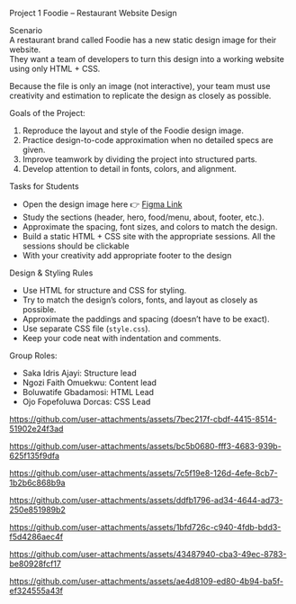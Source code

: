 Project 1
Foodie – Restaurant Website Design

Scenario  
A restaurant brand called Foodie has a new static design image for their website.  
They want a team of developers to turn this design into a working website using only HTML + CSS.  

Because the file is only an image (not interactive), your team must use creativity and estimation to replicate the design as closely as possible.  

Goals of the Project:
1. Reproduce the layout and style of the Foodie design image.  
2. Practice design-to-code approximation when no detailed specs are given.  
3. Improve teamwork by dividing the project into structured parts.  
4. Develop attention to detail in fonts, colors, and alignment.  

Tasks for Students  
- Open the design image here 👉 [Figma Link](https://www.figma.com/design/gy3gjJwI0IZwQB6SZqrWTN/Foodie?node-id=0-1&t=7HgXSe0GPHWqrbDV-1)  
- Study the sections (header, hero, food/menu, about, footer, etc.).  
- Approximate the spacing, font sizes, and colors to match the design.  
- Build a static HTML + CSS site with the appropriate sessions. All the sessions should be clickable
- With your creativity add appropriate footer to the design

 Design & Styling Rules  
- Use HTML for structure and CSS for styling.  
- Try to match the design’s colors, fonts, and layout as closely as possible.  
- Approximate the paddings and spacing (doesn’t have to be exact).  
- Use separate CSS file (`style.css`).  
- Keep your code neat with indentation and comments.  


Group Roles:
- Saka Idris Ajayi: Structure lead
- Ngozi Faith Omuekwu: Content lead
- Boluwatife Gbadamosi: HTML Lead
- Ojo Fopefoluwa Dorcas: CSS Lead



<!-- Header -->

https://github.com/user-attachments/assets/7bec217f-cbdf-4415-8514-51902e24f3ad

<!-- Main Body -->

https://github.com/user-attachments/assets/bc5b0680-fff3-4683-939b-625f135f9dfa

<!-- Middle Body -->

https://github.com/user-attachments/assets/7c5f19e8-126d-4efe-8cb7-1b2b6c868b9a

https://github.com/user-attachments/assets/ddfb1796-ad34-4644-ad73-250e851989b2

https://github.com/user-attachments/assets/1bfd726c-c940-4fdb-bdd3-f5d4286aec4f

<!-- Contact  -->
https://github.com/user-attachments/assets/43487940-cba3-49ec-8783-be80928fcf17


<!-- Footer -->
https://github.com/user-attachments/assets/ae4d8109-ed80-4b94-ba5f-ef324555a43f